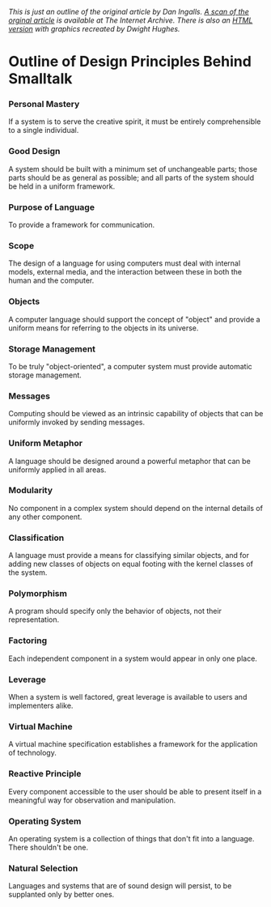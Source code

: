 _This is just an outline of the original article by Dan Ingalls. [A scan of the orginal article](https://archive.org/details/byte-magazine-1981-08/page/n299) is available at The Internet Archive. There is also an [HTML version](https://www.cs.virginia.edu/~evans/cs655/readings/smalltalk.html) with graphics recreated by Dwight Hughes._

# Outline of Design Principles Behind Smalltalk

### Personal Mastery
If a system is to serve the creative spirit, it must be entirely comprehensible to a single individual.

### Good Design
A system should be built with a minimum set of unchangeable parts; those parts should be as general as possible; and all parts of the system should be held in a uniform framework.

### Purpose of Language
To provide a framework for communication.

### Scope
The design of a language for using computers must deal with internal models, external media, and the interaction between these in both the human and the computer.

### Objects
A computer language should support the concept of "object" and provide a uniform means for referring to the objects in its universe.

### Storage Management
To be truly "object-oriented", a computer system must provide automatic storage management.

### Messages
Computing should be viewed as an intrinsic capability of objects that can be uniformly invoked by sending messages.

### Uniform Metaphor
A language should be designed around a powerful metaphor that can be uniformly applied in all areas.

### Modularity
No component in a complex system should depend on the internal details of any other component.

### Classification
A language must provide a means for classifying similar objects, and for adding new classes of objects on equal footing with the kernel classes of the system.

### Polymorphism
A program should specify only the behavior of objects, not their representation.

### Factoring
Each independent component in a system would appear in only one place.

### Leverage
When a system is well factored, great leverage is available to users and implementers alike.

### Virtual Machine
A virtual machine specification establishes a framework for the application of technology.

### Reactive Principle
Every component accessible to the user should be able to present itself in a meaningful way for observation and manipulation.

### Operating System
An operating system is a collection of things that don't fit into a language. There shouldn't be one.

### Natural Selection
Languages and systems that are of sound design will persist, to be supplanted only by better ones.
